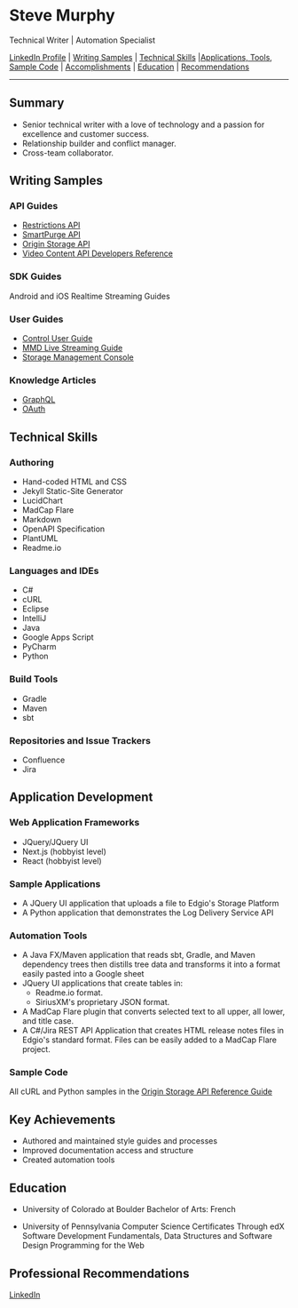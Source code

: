 # Steve Murphy
Technical Writer | Automation Specialist

[LinkedIn Profile](https://www.linkedin.com/in/stevemurphy1/) | [Writing Samples](#writing-samples) | [Technical Skills](#technical-skills) |[Applications, Tools, Sample Code](#sample-applications) | [Accomplishments](#key-accomplishments) | [Education](#education) | [Recommendations](#professional-recommendations)

---

## Summary

- Senior technical writer with a love of technology and a passion for excellence and customer success.
- Relationship builder and conflict manager.
- Cross-team collaborator.

## Writing Samples

### API Guides

- [Restrictions API](/samples/API_Reference_Restrictions.pdf)
- [SmartPurge API](/samples/SmartPurge_REST_API_User_Guide.pdf)
- [Origin Storage API](/samples/Storage_API_Reference_Guide.pdf)
- [Video Content API Developers Reference](/samples/Video_Analytics_API_Developers_Reference.pdf)

### SDK Guides

Android and iOS Realtime Streaming Guides

### User Guides

- [Control User Guide](/samples/Control_User_Guide.pdf)
- [MMD Live Streaming Guide](/samples/MMD_Live_Streaming_Guide_v3.0.pdf)
- [Storage Management Console](/samples/Storage_Management_Console_User_Guide.pdf)

### Knowledge Articles

- [GraphQL](/samples/GraphQL.pdf)
- [OAuth](/samples/OAuth_Blog_Article-Part-1.pdf)

## Technical Skills

### Authoring

- Hand-coded HTML and CSS
- Jekyll Static-Site Generator
- LucidChart
- MadCap Flare
- Markdown
- OpenAPI Specification
- PlantUML
- Readme.io

### Languages and IDEs
- C#
- cURL
- Eclipse
- IntelliJ
- Java
- Google Apps Script
- PyCharm
- Python

### Build Tools
- Gradle
- Maven
- sbt

### Repositories and Issue Trackers
- Confluence
- Jira

## Application Development

### Web Application Frameworks

- JQuery/JQuery UI
- Next.js (hobbyist level)
- React (hobbyist level)

### Sample Applications

- A JQuery UI application that uploads a file to Edgio's Storage Platform
- A Python application that demonstrates the Log Delivery Service API

### Automation Tools

- A Java FX/Maven application that reads sbt, Gradle, and Maven dependency trees then distills tree data and transforms it into a format easily pasted into a Google sheet
- JQuery UI applications that create tables in:
  - Readme.io format.
  - SiriusXM's proprietary JSON format.
- A MadCap Flare plugin that converts selected text to all upper, all  lower, and title case.
- A C#/Jira REST API Application that creates HTML release notes files in Edgio's standard format. Files can be easily added to a MadCap Flare project.

### Sample Code

All cURL and Python samples in the [Origin Storage API Reference Guide](/samples/Storage_API_Reference_Guide.pdf)


## Key Achievements

- Authored and maintained style guides and processes
- Improved documentation access and structure
- Created automation tools

## Education

- University of Colorado at Boulder
Bachelor of Arts: French

- University of Pennsylvania Computer Science Certificates Through edX
Software Development Fundamentals,
Data Structures and Software Design
Programming for the Web

## Professional Recommendations
[LinkedIn](https://www.linkedin.com/in/stevemurphy1/details/recommendations/?detailScreenTabIndex=0)
